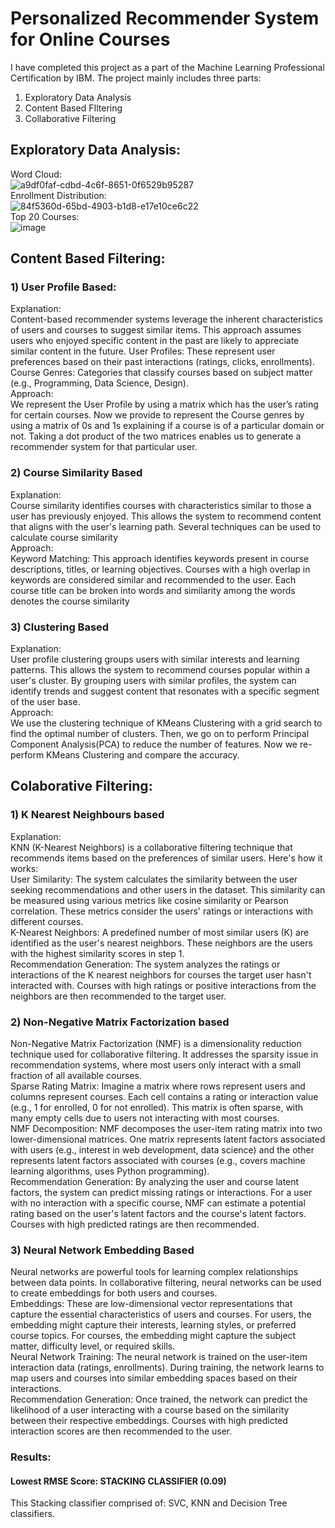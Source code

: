 # Personalized Recommender System for Online Courses
I have completed this project as a part of the Machine Learning Professional Certification by IBM. The project mainly includes three parts: <br />
1) Exploratory Data Analysis
2) Content Based FIltering
3) Collaborative Filtering

## Exploratory Data Analysis:
Word Cloud:<br /> ![a9df0faf-cdbd-4c6f-8651-0f6529b95287](https://github.com/darKKnight14110/Recommender_System/assets/142472592/8a9211e0-3680-4444-9842-c9e11ba8f906) <br />
Enrollment Distribution:<br /> ![84f5360d-65bd-4903-b1d8-e17e10ce6c22](https://github.com/darKKnight14110/Recommender_System/assets/142472592/d68ed356-e06b-4e94-9de3-796c87267dc7)  <br />
Top 20 Courses:<br /> ![image](https://github.com/darKKnight14110/Recommender_System/assets/142472592/5de968a7-773b-4a1d-9141-a65892c05852) <br />

## Content Based Filtering:
### 1) User Profile Based: 
Explanation: <br />
Content-based recommender systems leverage the inherent characteristics of users and courses to suggest similar items. This approach assumes users who enjoyed specific content in the past are likely to appreciate similar content in the future.
User Profiles: These represent user preferences based on their past interactions (ratings, clicks, enrollments). 
Course Genres: Categories that classify courses based on subject matter (e.g., Programming, Data Science, Design). <br />
Approach: <br />
We represent the User Profile by using a matrix which has the user’s rating for certain courses. Now we provide to represent the Course genres by using a matrix of 0s and 1s explaining if a course is of a particular domain or not. Taking a dot product of the two matrices enables us to generate a recommender system for that particular user. <br />

### 2) Course Similarity Based
Explanation:<br />
Course similarity identifies courses with characteristics similar to those a user has previously enjoyed. This allows the system to recommend content that aligns with the user's learning path. Several techniques can be used to calculate course similarity<br />
Approach:<br />
Keyword Matching: This approach identifies keywords present in course descriptions, titles, or learning objectives. Courses with a high overlap in keywords are considered similar and recommended to the user. Each course title can be broken into words and similarity among the words denotes the course similarity<br />

### 3) Clustering Based
Explanation:<br />
User profile clustering groups users with similar interests and learning patterns. This allows the system to recommend courses popular within a user's cluster. By grouping users with similar profiles, the system can identify trends and suggest content that resonates with a specific segment of the user base.<br />
Approach:<br />
We use the clustering technique of KMeans Clustering with a grid search to find the optimal number of clusters. Then, we go on to perform Principal Component Analysis(PCA) to reduce the number of features. Now we re-perform KMeans Clustering and compare the accuracy.<br />

## Colaborative Filtering:
### 1) K Nearest Neighbours based
Explanation: <br />
KNN (K-Nearest Neighbors) is a collaborative filtering technique that recommends items based on the preferences of similar users. Here's how it works: <br />
User Similarity: The system calculates the similarity between the user seeking recommendations and other users in the dataset. This similarity can be measured using various metrics like cosine similarity or Pearson correlation. These metrics consider the users' ratings or interactions with different courses. <br />
K-Nearest Neighbors: A predefined number of most similar users (K) are identified as the user's nearest neighbors. These neighbors are the users with the highest similarity scores in step 1. <br />
Recommendation Generation: The system analyzes the ratings or interactions of the K nearest neighbors for courses the target user hasn't interacted with. Courses with high ratings or positive interactions from the neighbors are then recommended to the target user.<br />

### 2) Non-Negative Matrix Factorization based
Non-Negative Matrix Factorization (NMF) is a dimensionality reduction technique used for collaborative filtering. It addresses the sparsity issue in recommendation systems, where most users only interact with a small fraction of all available courses.<br />
Sparse Rating Matrix: Imagine a matrix where rows represent users and columns represent courses. Each cell contains a rating or interaction value (e.g., 1 for enrolled, 0 for not enrolled). This matrix is often sparse, with many empty cells due to users not interacting with most courses.<br />
NMF Decomposition: NMF decomposes the user-item rating matrix into two lower-dimensional matrices. One matrix represents latent factors associated with users (e.g., interest in web development, data science) and the other represents latent factors associated with courses (e.g., covers machine learning algorithms, uses Python programming).<br />
Recommendation Generation: By analyzing the user and course latent factors, the system can predict missing ratings or interactions. For a user with no interaction with a specific course, NMF can estimate a potential rating based on the user's latent factors and the course's latent factors. Courses with high predicted ratings are then recommended.<br />

### 3) Neural Network Embedding Based
Neural networks are powerful tools for learning complex relationships between data points. In collaborative filtering, neural networks can be used to create embeddings for both users and courses. <br />
Embeddings: These are low-dimensional vector representations that capture the essential characteristics of users and courses. For users, the embedding might capture their interests, learning styles, or preferred course topics. For courses, the embedding might capture the subject matter, difficulty level, or required skills.<br />
Neural Network Training: The neural network is trained on the user-item interaction data (ratings, enrollments). During training, the network learns to map users and courses into similar embedding spaces based on their interactions.<br />
Recommendation Generation: Once trained, the network can predict the likelihood of a user interacting with a course based on the similarity between their respective embeddings. Courses with high predicted interaction scores are then recommended to the user.<br />

### Results:
#### Lowest RMSE Score: STACKING CLASSIFIER (0.09) <br />
This Stacking classifier comprised of: SVC, KNN and Decision Tree classifiers.
